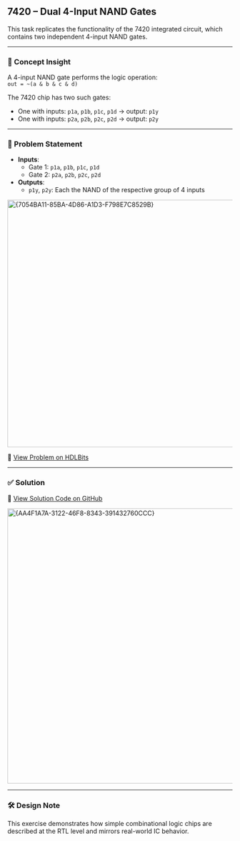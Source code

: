 ## 7420 – Dual 4-Input NAND Gates

This task replicates the functionality of the 7420 integrated circuit, which contains two independent 4-input NAND gates.

---

### 🧠 Concept Insight  
A 4-input NAND gate performs the logic operation:  
`out = ~(a & b & c & d)`

The 7420 chip has two such gates:
- One with inputs: `p1a`, `p1b`, `p1c`, `p1d` → output: `p1y`
- One with inputs: `p2a`, `p2b`, `p2c`, `p2d` → output: `p2y`

---

### 📘 Problem Statement  
- **Inputs**:  
  - Gate 1: `p1a`, `p1b`, `p1c`, `p1d`  
  - Gate 2: `p2a`, `p2b`, `p2c`, `p2d`  
- **Outputs**:  
  - `p1y`, `p2y`: Each the NAND of the respective group of 4 inputs  

<img width="554" alt="{7054BA11-85BA-4D86-A1D3-F798E7C8529B}" src="https://github.com/user-attachments/assets/aa89438e-c88f-4203-9c51-b7b4aca28e7c" />

🔗 [View Problem on HDLBits](https://hdlbits.01xz.net/wiki/7420)

---

### ✅ Solution  
📄 [View Solution Code on GitHub](https://github.com/EswarAdithya011/HDLBits/blob/main/Problem%20Sets/2.%20Circuits/2.1%20Gates/7420.v)

<img width="616" alt="{AA4F1A7A-3122-46F8-8343-391432760CCC}" src="https://github.com/user-attachments/assets/3de42eba-6d16-4ae0-8612-7e62e56db129" />

---

### 🛠 Design Note  
This exercise demonstrates how simple combinational logic chips are described at the RTL level and mirrors real-world IC behavior.
